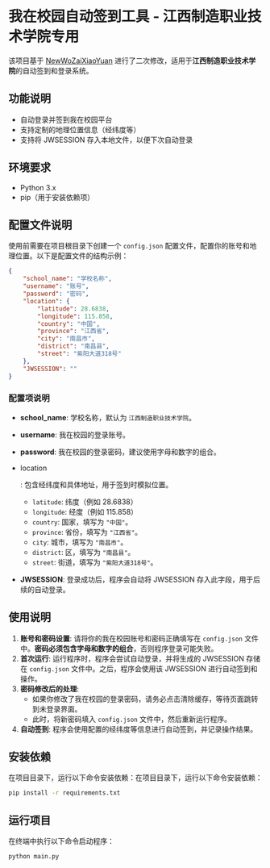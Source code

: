 # 我在校园自动签到工具 - 江西制造职业技术学院专用

该项目基于 [NewWoZaiXiaoYuan](https://github.com/LinChiQ/NewWoZaiXiaoYuan) 进行了二次修改，适用于**江西制造职业技术学院**的自动签到和登录系统。

## 功能说明

- 自动登录并签到我在校园平台
- 支持定制的地理位置信息（经纬度等）
- 支持将 JWSESSION 存入本地文件，以便下次自动登录

## 环境要求

- Python 3.x
- pip（用于安装依赖项）

## 配置文件说明

使用前需要在项目根目录下创建一个 `config.json` 配置文件，配置你的账号和地理位置。以下是配置文件的结构示例：

```json
{
    "school_name": "学校名称",
    "username": "账号",
    "password": "密码",
    "location": {
        "latitude": 28.6838,
        "longitude": 115.858,
        "country": "中国",
        "province": "江西省",
        "city": "南昌市",
        "district": "南昌县",
        "street": "紫阳大道318号"
    },
    "JWSESSION": ""
}
```



### 配置项说明

- **school_name**: 学校名称，默认为 `江西制造职业技术学院`。

- **username**: 我在校园的登录账号。

- **password**: 我在校园的登录密码，建议使用字母和数字的组合。

- location

  : 包含经纬度和具体地址，用于签到时模拟位置。

  - `latitude`: 纬度（例如 28.6838）
  - `longitude`: 经度（例如 115.858）
  - `country`: 国家，填写为 `"中国"`。
  - `province`: 省份，填写为 `"江西省"`。
  - `city`: 城市，填写为 `"南昌市"`。
  - `district`: 区，填写为 `"南昌县"`。
  - `street`: 街道，填写为 `"紫阳大道318号"`。

- **JWSESSION**: 登录成功后，程序会自动将 JWSESSION 存入此字段，用于后续的自动登录。

## 使用说明

1. **账号和密码设置**:
   请将你的我在校园账号和密码正确填写在 `config.json` 文件中。**密码必须包含字母和数字的组合**，否则程序登录可能失败。
2. **首次运行**:
   运行程序时，程序会尝试自动登录，并将生成的 JWSESSION 存储在 `config.json` 文件中。之后，程序会使用该 JWSESSION 进行自动签到和操作。
3. **密码修改后的处理**:
   - 如果你修改了我在校园的登录密码，请务必点击清除缓存，等待页面跳转到未登录界面。
   - 此时，将新密码填入 `config.json` 文件中，然后重新运行程序。
4. **自动签到**:
   程序会使用配置的经纬度等信息进行自动签到，并记录操作结果。

## 安装依赖

在项目目录下，运行以下命令安装依赖：在项目目录下，运行以下命令安装依赖：

```bash
pip install -r requirements.txt
```

## 运行项目

在终端中执行以下命令启动程序：

```bash
python main.py
```

